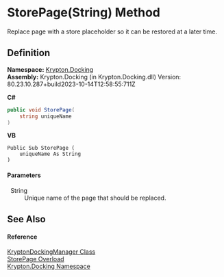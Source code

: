# StorePage(String) Method


Replace page with a store placeholder so it can be restored at a later time.



## Definition
**Namespace:** <a href="98399376-cf41-9454-4b4d-4fab2ca20bc7.md">Krypton.Docking</a>  
**Assembly:** Krypton.Docking (in Krypton.Docking.dll) Version: 80.23.10.287+build2023-10-14T12:58:55:711Z

**C#**
``` C#
public void StorePage(
	string uniqueName
)
```
**VB**
``` VB
Public Sub StorePage ( 
	uniqueName As String
)
```



#### Parameters
<dl><dt>  String</dt><dd>Unique name of the page that should be replaced.</dd></dl>

## See Also


#### Reference
<a href="6c9c237d-95cb-a4ce-72c6-cd7684d3287e.md">KryptonDockingManager Class</a>  
<a href="1daff910-90ee-1eb2-69e3-e097a272560d.md">StorePage Overload</a>  
<a href="98399376-cf41-9454-4b4d-4fab2ca20bc7.md">Krypton.Docking Namespace</a>  
